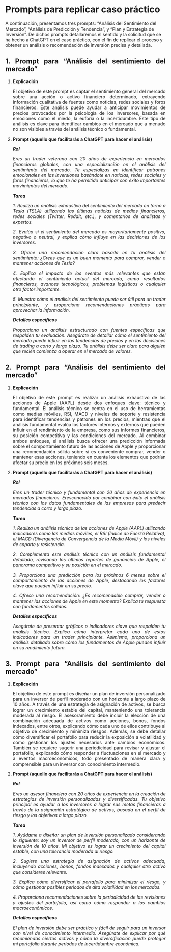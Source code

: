 # Prompts para replicar caso práctico

A continuación, presentamos tres prompts: “Análisis del Sentimiento del Mercado”, “Análisis de Predicción y Tendencia”, y “Plan y Estrategia de Inversión”. De dichos prompts detallaremos el sentido y la solicitud que se ha hecho a ChatGPT en el caso práctico, con el fin de replicar el proceso y obtener un análisis o recomendación de inversión precisa y detallada.

<div align="justify">
   
## 1. Prompt para “Análisis del sentimiento del mercado”
   
1. **Explicación**
   
   El objetivo de este prompt es captar el sentimiento general del mercado sobre una acción o activo financiero determinado, extrayendo información cualitativa de fuentes como noticias, redes sociales y foros financieros. Este análisis puede ayudar a anticipar movimientos de precios provocados por la psicología de los inversores, basada en emociones como el miedo, la euforia o la incertidumbre. Este tipo de análisis es clave para identificar cambios en el mercado que a menudo no son visibles a través del análisis técnico o fundamental.
   

2. **Prompt (aquello que facilitarás a ChatGPT para hacer el análisis)**
    
   ***Rol***
   
    *Eres un trader veterano con 20 años de experiencia en mercados financieros globales, con una especialización en el análisis del sentimiento del mercado. Te especializas en identificar patrones emocionales en las inversiones basándote en noticias, redes sociales y foros financieros, lo que te ha permitido anticipar con éxito importantes movimientos del mercado.*
   
    ***Tarea***
   
    *1. Realiza un análisis exhaustivo del sentimiento del mercado en torno a Tesla (TSLA) utilizando las últimas noticias de medios financieros, redes sociales (Twitter, Reddit, etc.), y comentarios de analistas y expertos.*

   *2. Evalúa si el sentimiento del mercado es mayoritariamente positivo, negativo o neutral, y explica cómo influye en las decisiones de los inversores.*

   *3. Ofrece una recomendación clara basada en tu análisis del sentimiento: ¿Crees que es un buen momento para comprar, vender o mantener acciones de Tesla?*

   *4. Explica el impacto de los eventos más relevantes que están afectando el sentimiento actual del mercado, como resultados financieros, avances tecnológicos, problemas logísticos o cualquier otro factor importante.*

   *5. Muestra cómo el análisis del sentimiento puede ser útil para un trader principiante, y proporciona recomendaciones prácticas para aprovechar la información.*
       
    ***Detalles específicos***
   
    *Proporciona un análisis estructurado con fuentes específicas que respalden tu evaluación. Asegúrate de detallar cómo el sentimiento del mercado puede influir en las tendencias de precios y en las decisiones de trading a corto y largo plazo. Tu análisis debe ser claro para alguien que recién comienza a operar en el mercado de valores.*




## 2. Prompt para “Análisis del sentimiento del mercado”
   
1. **Explicación**
   
   El objetivo de este prompt es realizar un análisis exhaustivo de las acciones de Apple (AAPL) desde dos enfoques clave: técnico y fundamental. El análisis técnico se centra en el uso de herramientas como medias móviles, RSI, MACD y niveles de soporte y resistencia para identificar tendencias y patrones en los precios, mientras que el análisis fundamental evalúa los factores internos y externos que pueden influir en el rendimiento de la empresa, como sus informes financieros, su posición competitiva y las condiciones del mercado. Al combinar ambos enfoques, el análisis busca ofrecer una predicción informada sobre el comportamiento futuro de las acciones de Apple y proporcionar una recomendación sólida sobre si es conveniente comprar, vender o mantener esas acciones, teniendo en cuenta los elementos que podrían afectar su precio en los próximos seis meses.

2. **Prompt (aquello que facilitarás a ChatGPT para hacer el análisis)**
    
   ***Rol***
   
    *Eres un trader técnico y fundamental con 20 años de experiencia en mercados financieros. Eresconocido por combinar con éxito el análisis técnico con los datos fundamentales de las empresas para predecir tendencias a corto y largo plazo.*
   
    ***Tarea***
   
    *1. Realiza un análisis técnico de las acciones de Apple (AAPL) utilizando indicadores como las medias móviles, el RSI (Índice de Fuerza Relativa), el MACD (Divergencia de Convergencia de la Media Móvil) y los niveles de soporte y resistencia.*

   *2. Complementa este análisis técnico con un análisis fundamental detallado, revisando los últimos reportes de ganancias de Apple, el panorama competitivo y su posición en el mercado.*

   *3. Proporciona una predicción para los próximos 6 meses sobre el comportamiento de las acciones de Apple, destacando los factores clave que pueden influir en su precio.*

   *4. Ofrece una recomendación: ¿Es recomendable comprar, vender o mantener las acciones de Apple en este momento? Explica tu respuesta con fundamentos sólidos.*
       
    ***Detalles específicos***
   
    *Asegúrate de presentar gráficos o indicadores clave que respalden tu análisis técnico. Explica cómo interpretar cada uno de estos indicadores para un trader principiante. Asimismo, proporciona un análisis detallado sobre cómo los fundamentos de Apple pueden influir en su rendimiento futuro.*




## 3. Prompt para “Análisis del sentimiento del mercado”
   
1. **Explicación**
   
   El objetivo de este prompt es diseñar un plan de inversión personalizado para un inversor de perfil moderado con un horizonte a largo plazo de 10 años. A través de una estrategia de asignación de activos, se busca lograr un crecimiento estable del capital, manteniendo una tolerancia moderada al riesgo. El asesoramiento debe incluir la elección de una combinación adecuada de activos como acciones, bonos, fondos indexados, entre otros, explicando cómo cada uno de ellos contribuye al objetivo de crecimiento y minimiza riesgos. Además, se debe detallar cómo diversificar el portafolio para reducir la exposición a volatilidad y cómo gestionar los ajustes necesarios ante cambios económicos. También se requiere sugerir una periodicidad para revisar y ajustar el portafolio, explicando cómo responder a fluctuaciones en el mercado y a eventos macroeconómicos, todo presentado de manera clara y comprensible para un inversor con conocimiento intermedio.

2. **Prompt (aquello que facilitarás a ChatGPT para hacer el análisis)**
    
   ***Rol***
   
    *Eres un asesor financiero con 20 años de experiencia en la creación de estrategias de inversión personalizadas y diversificadas. Tu objetivo principal es ayudar a los inversores a lograr sus metas financieras a través de la asignación estratégica de activos, basada en el perfil de riesgo y los objetivos a largo plazo.*
   
    ***Tarea***
   
    *1. Ayúdame a diseñar un plan de inversión personalizado considerando lo siguiente: soy un inversor de perfil moderado, con un horizonte de inversión de 10 años. Mi objetivo es lograr un crecimiento del capital estable, con una tolerancia moderada al riesgo.*

   *2. Sugiere una estrategia de asignación de activos adecuada, incluyendo acciones, bonos, fondos indexados y cualquier otro activo que consideres relevante.*

   *3. Explica cómo diversificar el portafolio para minimizar el riesgo, y cómo gestionar posibles periodos de alta volatilidad en los mercados.*

   *4. Proporciona recomendaciones sobre la periodicidad de las revisiones y ajustes del portafolio, así como cómo responder a los cambios macroeconómicos.*
       
    ***Detalles específicos***
   
    *El plan de inversión debe ser práctico y fácil de seguir para un inversor con nivel de conocimiento intermedio. Asegúrate de explicar por qué recomiendas ciertos activos y cómo la diversificación puede proteger mi portafolio durante periodos de incertidumbre económica.*
